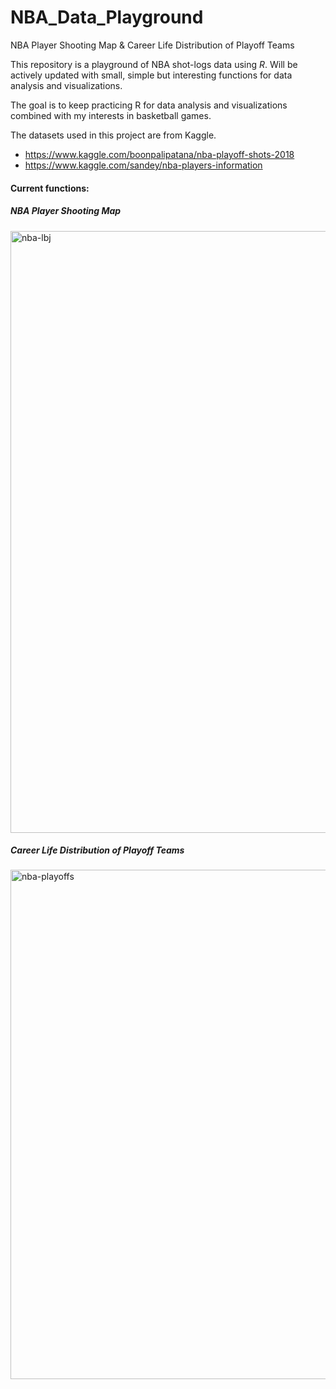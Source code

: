 # NBA_Data_Playground
NBA Player Shooting Map &amp; Career Life Distribution of Playoff Teams

This repository is a playground of NBA shot-logs data using *R*.
Will be actively updated with small, simple but interesting functions for data analysis and visualizations.

The goal is to keep practicing R for data analysis and visualizations combined with my interests in basketball games. 

The datasets used in this project are from Kaggle.
* https://www.kaggle.com/boonpalipatana/nba-playoff-shots-2018
* https://www.kaggle.com/sandey/nba-players-information

#### Current functions:

##### NBA Player Shooting Map
<img width="963" alt="nba-lbj" src="https://user-images.githubusercontent.com/32247330/61326599-2a449d80-a7e5-11e9-9b95-8f5306d69f2d.png">

##### Career Life Distribution of Playoff Teams
<img width="815" alt="nba-playoffs" src="https://user-images.githubusercontent.com/32247330/61326775-84ddf980-a7e5-11e9-8417-c568821543ac.png">
